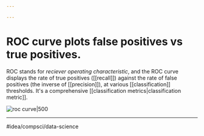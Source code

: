 ```yaml
---

---
```

# ROC curve plots false positives vs true positives. 
ROC stands for *reciever operating characteristic*, and the ROC curve displays the rate of true positives ([[recall]]) against the rate of false positives (the inverse of [[precision]]), at various [[classification]] thresholds. It's a comprehensive [[classification metrics|classification metric]]. 

![roc curve|500](https://upload.wikimedia.org/wikipedia/commons/6/6b/Roccurves.png)

---
#idea/compsci/data-science 